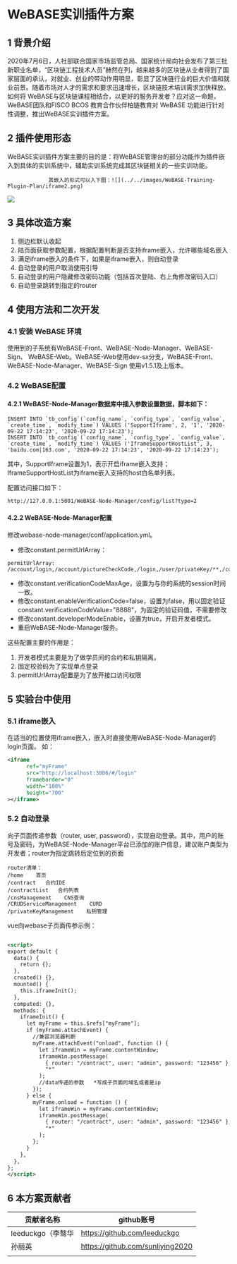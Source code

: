 # WeBASE实训插件方案

## 1 背景介绍

2020年7月6日，人社部联合国家市场监管总局、国家统计局向社会发布了第三批新职业名单，“区块链工程技术人员”赫然在列，越来越多的区块链从业者得到了国家层面的承认，对就业、创业的带动作用明显，彰显了区块链行业的巨大价值和就业前景。随着市场对人才的需求和要求迅速增长，区块链技术培训需求加快释放。如何将 WeBASE与区块链课程相结合，以更好的服务开发者？应对这一命题，WeBASE团队和FISCO BCOS 教育合作伙伴柏链教育对 WeBASE 功能进行针对性调整，推出WeBASE实训插件方案。

## 2 插件使用形态

WeBASE实训插件方案主要的目的是：将WeBASE管理台的部分功能作为插件嵌入到具体的实训系统中，辅助实训系统完成其区块链相关的一些实训功能。

                 其嵌入的形式可以入下图：![](../../images/WeBASE-Training-Plugin-Plan/iframe2.png)

![](../../images/WeBASE-Training-Plugin-Plan/iframe1.png)

## 3 具体改造方案

1. 侧边栏默认收起
2. 陆页面获取参数配置，根据配置判断是否支持iframe嵌入，允许哪些域名嵌入
3. 满足iframe嵌入的条件下，如果是iframe嵌入，则自动登录
4. 自动登录的用户取消使用引导
5. 自动登录的用户隐藏修改密码功能（包括首次登陆、右上角修改密码入口）
6. 自动登录跳转到指定的router

## 4 使用方法和二次开发

### 4.1 安装 WeBASE 环境

使用到的子系统有WeBASE-Front、WeBASE-Node-Manager、WeBASE-Sign、 WeBASE-Web。WeBASE-Web使用dev-sx分支，WeBASE-Front、WeBASE-Node-Manager、WeBASE-Sign 使用v1.5.1及上版本。

###  4.2 WeBASE配置

#### 4.2.1 WeBASE-Node-Manager数据库中插入参数设置数据，脚本如下：

```plain
INSERT INTO `tb_config`(`config_name`, `config_type`, `config_value`, `create_time`, `modify_time`) VALUES ('SupportIframe', 2, '1', '2020-09-22 17:14:23', '2020-09-22 17:14:23');
INSERT INTO `tb_config`(`config_name`, `config_type`, `config_value`, `create_time`, `modify_time`) VALUES ('IframeSupportHostList', 3, 'baidu.com|163.com', '2020-09-22 17:14:23', '2020-09-22 17:14:23'); 
```

其中，SupportIframe设置为1，表示开启iframe嵌入支持；IframeSupportHostList为iframe嵌入支持的host白名单列表。

配置访问接口如下：

```
http://127.0.0.1:5001/WeBASE-Node-Manager/config/list?type=2
```



#### 4.2.2 WeBASE-Node-Manager配置

修改webase-node-manager/conf/application.yml。

- 修改constant.permitUrlArray：


```plain
permitUrlArray: /account/login,/account/pictureCheckCode,/login,/user/privateKey/**,/config/encrypt,/config/version,/front/refresh,/api/*,/config/list
```

- 修改constant.verificationCodeMaxAge，设置为与你的系统的session时间一致。
- 修改constant.enableVerificationCode=false，设置为false，用以固定验证constant.verificationCodeValue="8888"，为固定的验证码值，不需要修改
- 修改constant.developerModeEnable，设置为true，开启开发者模式。
- 重启WeBASE-Node-Manager服务。

这些配置主要的作用是：

1. 开发者模式主要是为了做学员间的合约和私钥隔离。
2. 固定校验码为了实现单点登录
3. permitUrlArray配置是为了放开接口访问权限

## 5 实验台中使用

### 5.1  iframe嵌入

在适当的位置使用iframe嵌入，嵌入时直接使用WeBASE-Node-Manager的login页面。
如：

```xml
<iframe
      ref="myFrame"
      src="http://localhost:3006/#/login"
      frameborder="0"
      width="100%"
      height="700"
></iframe>
```
### 5.2 自动登录

向子页面传递参数（router, user, password），实现自动登录。其中，用户的账号及密码，为WeBASE-Node-Manager平台已添加的账户信息，建议账户类型为开发者；router为指定跳转后定位到的页面

```plain
router清单：
/home    首页
/contract   合约IDE
/contractList   合约列表
/cnsManagement    CNS查询
/CRUDServiceManagement    CURD
/privateKeyManagement    私钥管理
```


vue向webase子页面传参示例：

```xml

<script>
export default {
  data() {
    return {};
  },
  created() {},
  mounted() {
    this.iframeInit();
  },
  computed: {},
  methods: {
    iframeInit() {
      let myFrame = this.$refs["myFrame"];
      if (myFrame.attachEvent) {
        //兼容浏览器判断
        myFrame.attachEvent("onload", function () {
          let iframeWin = myFrame.contentWindow;
          iframeWin.postMessage(
            { router: "/contract", user: "admin", password: "123456" },
            "*"
          );
          //data传递的参数   *写成子页面的域名或者是ip
        });
      } else {
        myFrame.onload = function () {
          let iframeWin = myFrame.contentWindow;
          iframeWin.postMessage(
            { router: "/contract", user: "admin", password: "123456" },
            "*"
          );
        };
      }
    },
  },
};
</script>
```

## 6 本方案贡献者

| 贡献者名称 | github账号 |
| ---------- | ---------- |
|leeduckgo（李骜华|https://github.com/leeduckgo |
| 孙丽英   |  https://github.com/sunliying2020 |
|            |            |

